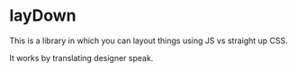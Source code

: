 layDown
=======
This is a library in which you can layout things using JS vs straight up CSS.

It works by translating designer speak.
